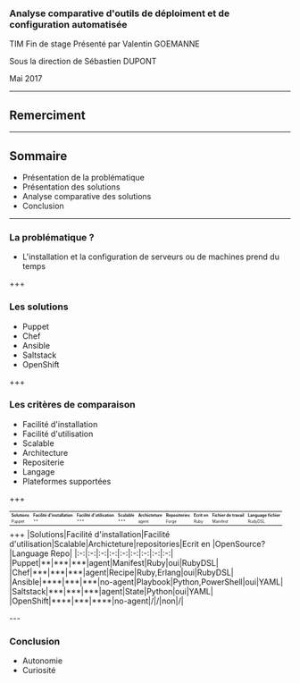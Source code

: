 
### Analyse comparative d'outils de déploiment et de configuration automatisée
TIM Fin de stage
Présenté par Valentin GOEMANNE

Sous la direction de Sébastien DUPONT 

Mai 2017

---
## Remerciment
---
## Sommaire
 - <span class ="fragment">Présentation de la problématique</span>  
 - <span class ="fragment">Présentation des solutions</span>
 - <span class ="fragment">Analyse comparative des solutions </span>
 - <span class ="fragment"> Conclusion </span>

---

### La problématique ?
- <span class="fragment">L'installation et la configuration de serveurs ou de machines prend du temps</span>

+++

### Les solutions

- <span class="fragment">Puppet</span>
- <span class="fragment">Chef</span>
- <span class="fragment">Ansible</span>
- <span class="fragment">Saltstack</span>
- <span class="fragment">OpenShift</span>

+++

### Les critères de comparaison 
- <span class="fragment">Facilité d'installation</span>
- <span class="fragment">Facilité d'utilisation</span>
- <span class="fragment">Scalable</span>
- <span class="fragment">Architecture</span>
- <span class="fragment">Repositerie</span>
- <span class="fragment">Langage</span>
- <span class="fragment">Plateformes supportées</span>

+++
<table style="font-size: 50%;">
  <tr>
    <th>Solutions</th>
    <th>Facilité d'installation</th>
    <th>Facilité d'utilisation</th>
    <th>Scalable</th>
    <th>Archicteture</th>
    <th>Repositeries</th>
    <th>Ecrit en</th>
    <th>Fichier de travail</th>
    <th>Language fichier </th>
  </tr>
  <tr>
    <td>Puppet</td>
    <td>**</td>
    <td>***</td>
    <td>***</td>
    <td>agent</td>
    <td>Forge</td>
    <td>Ruby</td>
    <td>Manifest</td>
    <td>RudyDSL</td>
  </tr>
</table>
+++
<table style="font-size: 50%;">
|Solutions|Facilité d'installation|Facilité d'utilisation|Scalable|Archicteture|repositories|Ecrit en |OpenSource?|Language Repo|
|:-:|:-:|:-:|:-:|:-:|:-:|:-:|:-:|:-:|
|Puppet|**|***|***|agent|Manifest|Ruby|oui|RubyDSL|
|Chef|***|***|***|agent|Recipe|Ruby,Erlang|oui|RubyDSL|
|Ansible|****|***|***|no-agent|Playbook|Python,PowerShell|oui|YAML|
|Saltstack|***|***|***|agent|State|Python|oui|YAML|
|OpenShift|****|***|****|no-agent|/|/|non|/|
</table>
---


### Conclusion 

- <span class="fragment">Autonomie</span>
- <span class="fragment">Curiosité</span>
